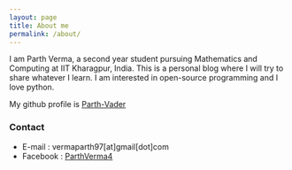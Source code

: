 ```yaml
---
layout: page
title: About me
permalink: /about/
---
```


I am Parth Verma, a second year student pursuing Mathematics and Computing at IIT Kharagpur, India. This is a personal blog where I will try to share whatever I learn. I am interested in open-source programming and I love python.

My github profile is [Parth-Vader](https://github.com/Parth-Vader)
### Contact

* E-mail : vermaparth97[at]gmail[dot]com
* Facebook : [ParthVerma4](https://www.fb.com/ParthVerma4)
 
